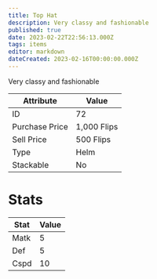 ```yaml
---
title: Top Hat
description: Very classy and fashionable
published: true
date: 2023-02-22T22:56:13.000Z
tags: items
editor: markdown
dateCreated: 2023-02-16T00:00:00.000Z
---
```


Very classy and fashionable

|Attribute|Value|
|-|-|
|ID|72|
|Purchase Price|1,000 Flips|
|Sell Price|500 Flips|
|Type|Helm|
|Stackable|No|

# Stats
|Stat|Value|
|-|-|
|Matk|5|
|Def|5|
|Cspd|10|
